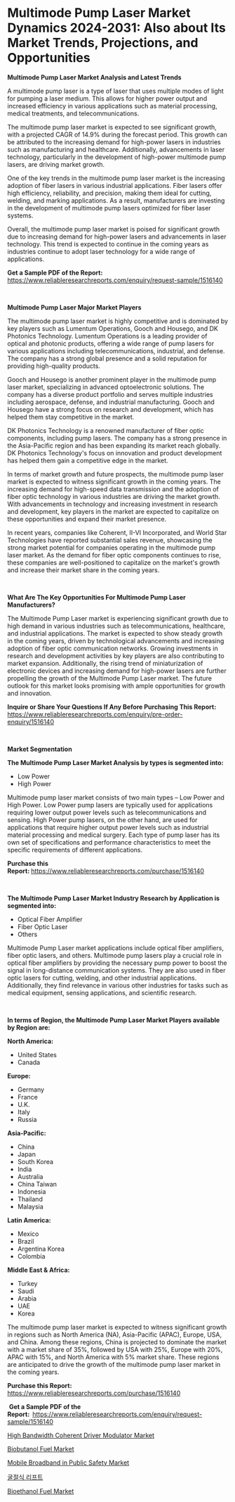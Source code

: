 <p><h1>Multimode Pump Laser Market Dynamics 2024-2031: Also about Its Market Trends, Projections, and Opportunities</h1></p><p><strong>Multimode Pump Laser Market Analysis and Latest Trends</strong></p>
<p><p>A multimode pump laser is a type of laser that uses multiple modes of light for pumping a laser medium. This allows for higher power output and increased efficiency in various applications such as material processing, medical treatments, and telecommunications.</p><p>The multimode pump laser market is expected to see significant growth, with a projected CAGR of 14.9% during the forecast period. This growth can be attributed to the increasing demand for high-power lasers in industries such as manufacturing and healthcare. Additionally, advancements in laser technology, particularly in the development of high-power multimode pump lasers, are driving market growth.</p><p>One of the key trends in the multimode pump laser market is the increasing adoption of fiber lasers in various industrial applications. Fiber lasers offer high efficiency, reliability, and precision, making them ideal for cutting, welding, and marking applications. As a result, manufacturers are investing in the development of multimode pump lasers optimized for fiber laser systems.</p><p>Overall, the multimode pump laser market is poised for significant growth due to increasing demand for high-power lasers and advancements in laser technology. This trend is expected to continue in the coming years as industries continue to adopt laser technology for a wide range of applications.</p></p>
<p><strong>Get a Sample PDF of the Report:&nbsp;</strong> <a href="https://www.reliableresearchreports.com/enquiry/request-sample/1516140">https://www.reliableresearchreports.com/enquiry/request-sample/1516140</a></p>
<p>&nbsp;</p>
<p><strong>Multimode Pump Laser Major Market Players</strong></p>
<p><p>The multimode pump laser market is highly competitive and is dominated by key players such as Lumentum Operations, Gooch and Housego, and DK Photonics Technology. Lumentum Operations is a leading provider of optical and photonic products, offering a wide range of pump lasers for various applications including telecommunications, industrial, and defense. The company has a strong global presence and a solid reputation for providing high-quality products.</p><p>Gooch and Housego is another prominent player in the multimode pump laser market, specializing in advanced optoelectronic solutions. The company has a diverse product portfolio and serves multiple industries including aerospace, defense, and industrial manufacturing. Gooch and Housego have a strong focus on research and development, which has helped them stay competitive in the market.</p><p>DK Photonics Technology is a renowned manufacturer of fiber optic components, including pump lasers. The company has a strong presence in the Asia-Pacific region and has been expanding its market reach globally. DK Photonics Technology's focus on innovation and product development has helped them gain a competitive edge in the market.</p><p>In terms of market growth and future prospects, the multimode pump laser market is expected to witness significant growth in the coming years. The increasing demand for high-speed data transmission and the adoption of fiber optic technology in various industries are driving the market growth. With advancements in technology and increasing investment in research and development, key players in the market are expected to capitalize on these opportunities and expand their market presence.</p><p>In recent years, companies like Coherent, II-VI Incorporated, and World Star Technologies have reported substantial sales revenue, showcasing the strong market potential for companies operating in the multimode pump laser market. As the demand for fiber optic components continues to rise, these companies are well-positioned to capitalize on the market's growth and increase their market share in the coming years.</p></p>
<p>&nbsp;</p>
<p><strong>What Are The Key Opportunities For Multimode Pump Laser Manufacturers?</strong></p>
<p><p>The Multimode Pump Laser market is experiencing significant growth due to high demand in various industries such as telecommunications, healthcare, and industrial applications. The market is expected to show steady growth in the coming years, driven by technological advancements and increasing adoption of fiber optic communication networks. Growing investments in research and development activities by key players are also contributing to market expansion. Additionally, the rising trend of miniaturization of electronic devices and increasing demand for high-power lasers are further propelling the growth of the Multimode Pump Laser market. The future outlook for this market looks promising with ample opportunities for growth and innovation.</p></p>
<p><strong>Inquire or Share Your Questions If Any Before Purchasing This Report:</strong> <a href="https://www.reliableresearchreports.com/enquiry/pre-order-enquiry/1516140">https://www.reliableresearchreports.com/enquiry/pre-order-enquiry/1516140</a></p>
<p>&nbsp;</p>
<p><strong>Market Segmentation</strong></p>
<p><strong>The Multimode Pump Laser Market Analysis by types is segmented into:</strong></p>
<p><ul><li>Low Power</li><li>High Power</li></ul></p>
<p><p>Multimode pump laser market consists of two main types – Low Power and High Power. Low Power pump lasers are typically used for applications requiring lower output power levels such as telecommunications and sensing. High Power pump lasers, on the other hand, are used for applications that require higher output power levels such as industrial material processing and medical surgery. Each type of pump laser has its own set of specifications and performance characteristics to meet the specific requirements of different applications.</p></p>
<p><strong>Purchase this Report:&nbsp;</strong><a href="https://www.reliableresearchreports.com/purchase/1516140">https://www.reliableresearchreports.com/purchase/1516140</a></p>
<p>&nbsp;</p>
<p><strong>The Multimode Pump Laser Market Industry Research by Application is segmented into:</strong></p>
<p><ul><li>Optical Fiber Amplifier</li><li>Fiber Optic Laser</li><li>Others</li></ul></p>
<p><p>Multimode Pump Laser market applications include optical fiber amplifiers, fiber optic lasers, and others. Multimode pump lasers play a crucial role in optical fiber amplifiers by providing the necessary pump power to boost the signal in long-distance communication systems. They are also used in fiber optic lasers for cutting, welding, and other industrial applications. Additionally, they find relevance in various other industries for tasks such as medical equipment, sensing applications, and scientific research.</p></p>
<p>&nbsp;</p>
<p><strong>In terms of Region, the Multimode Pump Laser Market Players available by Region are:</strong></p>
<p>
    <p> <strong> North America: </strong>
        <ul>
            <li>United States</li>
            <li>Canada</li>
        </ul>
        </p> 
    <p> <strong> Europe: </strong>
        <ul>
            <li>Germany</li>
            <li>France</li>
            <li>U.K.</li>
            <li>Italy</li>
            <li>Russia</li>
        </ul>
        </p> 
    <p> <strong> Asia-Pacific: </strong>
        <ul>
            <li>China</li>
            <li>Japan</li>
            <li>South Korea</li>
            <li>India</li>
            <li>Australia</li>
            <li>China Taiwan</li>
            <li>Indonesia</li>
            <li>Thailand</li>
            <li>Malaysia</li>
        </ul>
        </p> 
    <p> <strong> Latin America: </strong>
        <ul>
            <li>Mexico</li>
            <li>Brazil</li>
            <li>Argentina Korea</li>
            <li>Colombia</li>
        </ul>
        </p> 
    <p> <strong> Middle East & Africa: </strong>
        <ul>
            <li>Turkey</li>
            <li>Saudi</li>
            <li>Arabia</li>
            <li>UAE</li>
            <li>Korea</li>
        </ul>
    </p>
    </p>
<p><p>The multimode pump laser market is expected to witness significant growth in regions such as North America (NA), Asia-Pacific (APAC), Europe, USA, and China. Among these regions, China is projected to dominate the market with a market share of 35%, followed by USA with 25%, Europe with 20%, APAC with 15%, and North America with 5% market share. These regions are anticipated to drive the growth of the multimode pump laser market in the coming years.</p></p>
<p><strong>Purchase this Report: </strong><a href="https://www.reliableresearchreports.com/purchase/1516140">https://www.reliableresearchreports.com/purchase/1516140</a></p>
<p>&nbsp;<strong>Get a Sample PDF of the Report:&nbsp;&nbsp;</strong><a href="https://www.reliableresearchreports.com/enquiry/request-sample/1516140">https://www.reliableresearchreports.com/enquiry/request-sample/1516140</a></p>
<p><strong></strong></p>
<p><p><a href="https://github.com/jaidynmorantestelletmjzya/Market-Research-Report-List-1/blob/main/high-bandwidth-coherent-driver-modulator-market.md">High Bandwidth Coherent Driver Modulator Market</a></p><p><a href="https://view.publitas.com/reportprime-1/biobutanol-fuel-market-research-report-unlocks-analysis-on-the-market-financial-status-market-size-and-market-revenue-upto-2031/">Biobutanol Fuel Market</a></p><p><a href="https://changeable-paste-463.notion.site/Mobile-Broadband-in-Public-Safety-Market-Research-Report-Forecasted-for-Period-from-2024-2031-by--86274ce4005843428397201784310ab2">Mobile Broadband in Public Safety Market</a></p><p><a href="https://medium.com/@brenzgnarento/%EC%A3%BC%EB%AA%A9%EC%9D%98-%EC%8A%B9%EA%B0%95%EA%B8%B0-%EC%8B%9C%EC%9E%A5-%EB%B3%B4%EA%B3%A0%EC%84%9C%EA%B0%80-%EC%9D%B4-%EC%8B%9C%EC%9E%A5%EC%9D%98-%EC%B5%9C%EC%8B%A0-%ED%8A%B8%EB%A0%8C%EB%93%9C%EC%99%80-%EC%84%B1%EC%9E%A5-%EA%B8%B0%ED%9A%8C%EB%A5%BC-%EB%93%9C%EB%9F%AC%EB%83%85%EB%8B%88%EB%8B%A4-878ee6f26aab">굴절식 리프트</a></p><p><a href="https://view.publitas.com/reportprime-1/bioethanol-fuel-market-offer-valuable-insights-into-market-size-market-share-market-trends-and-projections-spanning-from-2024-to-2031/">Bioethanol Fuel Market</a></p></p>